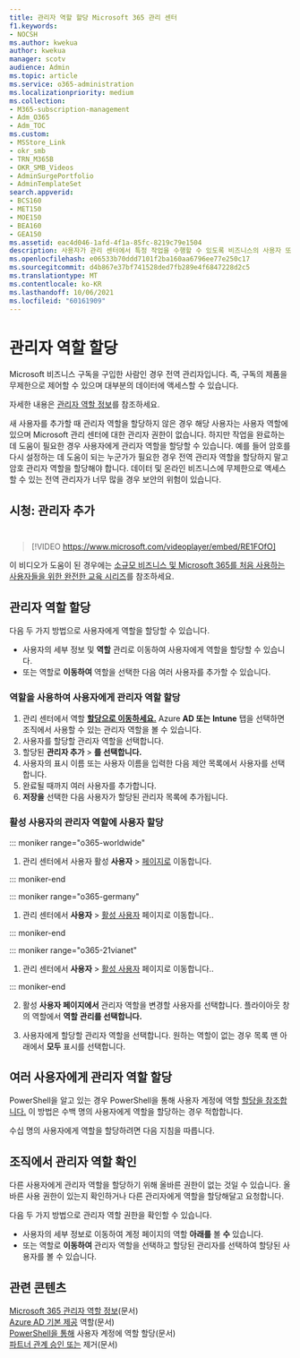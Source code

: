 ```yaml
---
title: 관리자 역할 할당 Microsoft 365 관리 센터
f1.keywords:
- NOCSH
ms.author: kwekua
author: kwekua
manager: scotv
audience: Admin
ms.topic: article
ms.service: o365-administration
ms.localizationpriority: medium
ms.collection:
- M365-subscription-management
- Adm_O365
- Adm_TOC
ms.custom:
- MSStore_Link
- okr_smb
- TRN_M365B
- OKR_SMB_Videos
- AdminSurgePortfolio
- AdminTemplateSet
search.appverid:
- BCS160
- MET150
- MOE150
- BEA160
- GEA150
ms.assetid: eac4d046-1afd-4f1a-85fc-8219c79e1504
description: 사용자가 관리 센터에서 특정 작업을 수행할 수 있도록 비즈니스의 사용자 또는 여러 사용자에게 관리자 역할을 할당하는 방법을 설명합니다.
ms.openlocfilehash: e06533b70ddd7101f2ba160aa6796ee77e250c17
ms.sourcegitcommit: d4b867e37bf741528ded7fb289e4f6847228d2c5
ms.translationtype: MT
ms.contentlocale: ko-KR
ms.lasthandoff: 10/06/2021
ms.locfileid: "60161909"
---
```

# <a name="assign-admin-roles"></a>관리자 역할 할당

Microsoft 비즈니스 구독을 구입한 사람인 경우 전역 관리자입니다. 즉, 구독의 제품을 무제한으로 제어할 수 있으며 대부분의 데이터에 액세스할 수 있습니다.

자세한 내용은 [관리자 역할 정보](about-admin-roles.md)를 참조하세요.

새 사용자를 추가할 때 관리자 역할을 할당하지 않은 경우 해당  사용자는 사용자 역할에 있으며 Microsoft 관리 센터에 대한 관리자 권한이 없습니다. 하지만 작업을 완료하는 데 도움이 필요한 경우 사용자에게 관리자 역할을 할당할 수 있습니다. 예를 들어 암호를 다시 설정하는 데 도움이 되는 누군가가 필요한 경우 전역 관리자 역할을 할당하지 말고 암호 관리자 역할을 할당해야 합니다. 데이터 및 온라인 비즈니스에 무제한으로 액세스할 수 있는 전역 관리자가 너무 많을 경우 보안의 위험이 있습니다.

## <a name="watch-add-an-adminbrbr"></a>시청: 관리자 추가<br><br>

> [!VIDEO https://www.microsoft.com/videoplayer/embed/RE1FOfO] 

이 비디오가 도움이 된 경우에는 [소규모 비즈니스 및 Microsoft 365를 처음 사용하는 사용자들을 위한 완전한 교육 시리즈](../../business-video/index.yml)를 참조하세요.

## <a name="assign-admin-roles"></a>관리자 역할 할당 

다음 두 가지 방법으로 사용자에게 역할을 할당할 수 있습니다.

- 사용자의 세부 정보 및 **역할** 관리로 이동하여 사용자에게 역할을 할당할 수 있습니다.
- 또는 역할로 **이동하여** 역할을 선택한 다음 여러 사용자를 추가할 수 있습니다.

### <a name="assign-admin-roles-to-users-using-roles"></a>역할을 사용하여 사용자에게 관리자 역할 할당

1. 관리 센터에서 역할 <a href="https://go.microsoft.com/fwlink/p/?linkid=2097861" target="_blank">**할당으로 이동하세요.**</a> Azure **AD 또는** **Intune** 탭을 선택하면 조직에서 사용할 수 있는 관리자 역할을 볼 수 있습니다.
2. 사용자를 할당할 관리자 역할을 선택합니다.
3. 할당된 **관리자 추가**  >  **를 선택합니다.**
4. 사용자의 표시 이름  또는 사용자 이름을 입력한 다음 제안 목록에서 사용자를 선택합니다.
5. 완료될 때까지 여러 사용자를 추가합니다.
6. **저장을** 선택한 다음 사용자가 할당된 관리자 목록에 추가됩니다.

### <a name="assign-a-user-to-an-admin-role-from-active-users"></a>활성 사용자의 관리자 역할에 사용자 할당

::: moniker range="o365-worldwide"

1. 관리 센터에서 사용자 활성 **사용자** > [페이지로](https://go.microsoft.com/fwlink/p/?linkid=834822) 이동합니다.

::: moniker-end

::: moniker range="o365-germany"

1. 관리 센터에서 **사용자** > <a href="https://go.microsoft.com/fwlink/p/?linkid=847686" target="_blank">활성 사용자</a> 페이지로 이동합니다..

::: moniker-end

::: moniker range="o365-21vianet"

1. 관리 센터에서 **사용자** > <a href="https://go.microsoft.com/fwlink/p/?linkid=850628" target="_blank">활성 사용자</a> 페이지로 이동합니다..

::: moniker-end

2. 활성 **사용자 페이지에서** 관리자 역할을 변경할 사용자를 선택합니다. 플라이아웃 창의 역할에서 **역할** **관리를 선택합니다.**

3. 사용자에게 할당할 관리자 역할을 선택합니다. 원하는 역할이 없는 경우 목록 맨 아래에서 **모두** 표시를 선택합니다.

## <a name="assign-admin-roles-to-multiple-users"></a>여러 사용자에게 관리자 역할 할당

PowerShell을 알고 있는 경우 PowerShell을 통해 사용자 계정에 역할 [할당을 참조합니다.](../../enterprise/assign-roles-to-user-accounts-with-microsoft-365-powershell.md) 이 방법은 수백 명의 사용자에게 역할을 할당하는 경우 적합합니다.
  
수십 명의 사용자에게 역할을 할당하려면 다음 지침을 따릅니다.

## <a name="check-admin-roles-in-your-organization"></a>조직에서 관리자 역할 확인

다른 사용자에게 관리자 역할을 할당하기 위해 올바른 권한이 없는 것일 수 있습니다. 올바른 사용 권한이 있는지 확인하거나 다른 관리자에게 역할을 할당해달고 요청합니다.

다음 두 가지 방법으로 관리자 역할 권한을 확인할 수 있습니다.

- 사용자의 세부 정보로 이동하여 계정 페이지의 역할 **아래를** 볼 **수** 있습니다.
- 또는 역할로 **이동하여** 관리자 역할을 선택하고 할당된 관리자를 선택하여 할당된 사용자를 볼 수 있습니다.

## <a name="related-content"></a>관련 콘텐츠

[Microsoft 365 관리자 역할 정보](about-admin-roles.md)(문서)\
[Azure AD 기본 제공](/azure/active-directory/roles/permissions-reference) 역할(문서)\
[PowerShell을 통해](../../enterprise/assign-roles-to-user-accounts-with-microsoft-365-powershell.md) 사용자 계정에 역할 할당(문서)\
[파트너 관계 승인 또는](../misc/add-partner.md) 제거(문서)